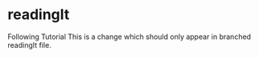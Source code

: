 # readingIt
Following Tutorial
This is a change which should only appear in branched readingIt file.
